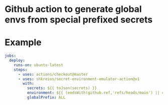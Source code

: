 ﻿# Github action to generate global envs from special prefixed secrets

# Example

```yaml
jobs:
  deploy:
    runs-on: ubuntu-latest
    steps:
      - uses: actions/checkout@master
      - uses: shkreios/secret-environment-emulator-action@v1
        with:
          secrets: ${{ toJson(secrets) }}
          environment: ${{ (endsWith(github.ref,'refs/heads/main') || contains(github.ref, 'tags')) && 'production' || 'staging' }}
          globalPrefix: ALL
```
